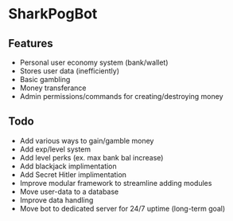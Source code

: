 # SharkPogBot

## Features
- Personal user economy system (bank/wallet)
- Stores user data (inefficiently)
- Basic gambling
- Money transferance
- Admin permissions/commands for creating/destroying money

## Todo
- Add various ways to gain/gamble money
- Add exp/level system
- Add level perks (ex. max bank bal increase)
- Add blackjack implimentation
- Add Secret Hitler implimentation
- Improve modular framework to streamline adding modules
- Move user-data to a database
- Improve data handling
- Move bot to dedicated server for 24/7 uptime (long-term goal)